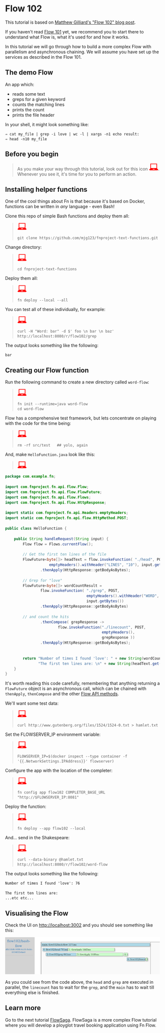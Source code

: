 # Flow 102

This tutorial is based on [Matthew Gilliard's "Flow 102" blog post](https://mjg123.github.io/2017/10/11/FnProject-Flow-102.html).

If you haven't read [Flow 101](../Flow101/README.md) yet, we recommend you to start there to understand what Flow is, what it's used for and how it works.

In this tutorial we will go through how to build a more complex Flow with parallelism and asynchronous chaining. We will assume you have set up the services as described in the Flow 101.

## The demo Flow

An app which:

  * reads some text
  * greps for a given keyword
  * counts the matching lines
  * prints the count
  * prints the file header
  
In your shell, it might look something like:

```shell
⇒ cat my_file | grep -i love | wc -l | xargs -n1 echo result:
⇒ head -n10 my_file
```

## Before you begin
> As you make your way through this tutorial, look out for this icon ![](../images/userinput.png). Whenever you see it, it's time for you to perform an action.


## Installing helper functions

One of the cool things about Fn is that because it's based on Docker, functions can be written in *any* language - even Bash!

Clone this repo of simple Bash functions and deploy them all:

>![user input](../images/userinput.png)
>```shell
>git clone https://github.com/mjg123/fnproject-text-functions.git
>```

Change directory:

>![user input](../images/userinput.png)
>```shell
>cd fnproject-text-functions
>```

Deploy them all:

>![user input](../images/userinput.png)
>```shell
>fn deploy --local --all
>```

You can test all of these individually, for example:

>![user input](../images/userinput.png)
>```shell
>curl -H "Word: bar" -d $' foo \n bar \n baz' http://localhost:8080/r/flow102/grep
>```

The output looks something like the following:

```
bar
```


## Creating our Flow function

Run the following command to create a new directory called `word-flow`:

>![user input](../images/userinput.png)
>```shell
>fn init --runtime=java word-flow
>cd word-flow
>```

Flow has a comprehensive test framework, but lets concentrate on playing with the code for the time being:

>![user input](../images/userinput.png)
>```shell
> rm -rf src/test   ## yolo, again
>```


And, make `HelloFunction.java` look like this:

>![user input](../images/userinput.png)
```java
package com.example.fn;

import com.fnproject.fn.api.flow.Flow;
import com.fnproject.fn.api.flow.FlowFuture;
import com.fnproject.fn.api.flow.Flows;
import com.fnproject.fn.api.flow.HttpResponse;

import static com.fnproject.fn.api.Headers.emptyHeaders;
import static com.fnproject.fn.api.flow.HttpMethod.POST;

public class HelloFunction {

    public String handleRequest(String input) {
        Flow flow = Flows.currentFlow();

        // Get the first ten lines of the file
        FlowFuture<byte[]> headText = flow.invokeFunction( "./head", POST,
                    emptyHeaders().withHeader("LINES", "10"), input.getBytes() )
                .thenApply(HttpResponse::getBodyAsBytes);

        // Grep for "love"
        FlowFuture<byte[]> wordCountResult =
                flow.invokeFunction( "./grep", POST,
                                     emptyHeaders().withHeader("WORD", "love"),
                                     input.getBytes())
                .thenApply(HttpResponse::getBodyAsBytes)

        // and count the hits
                .thenCompose( grepResponse ->
                        flow.invokeFunction("./linecount", POST,
                                            emptyHeaders(),
                                            grepResponse ))
                .thenApply(HttpResponse::getBodyAsBytes);


        return "Number of times I found 'love': " + new String(wordCountResult.get()) + "\n" +
               "The first ten lines are: \n" + new String(headText.get());
    }
}
```

It's worth reading this code carefully, remembering that anything returning a `FlowFuture` object is an asynchronous call, which can be chained with `thenApply`, `thenCompose` and the other [Flow API methods](https://github.com/fnproject/fdk-java/blob/master/api/src/main/java/com/fnproject/fn/api/flow/Flow.java).

We'll want some test data:

>![user input](../images/userinput.png)
>```shell
>curl http://www.gutenberg.org/files/1524/1524-0.txt > hamlet.txt
>```

Set the FLOWSERVER_IP environment variable:

>![user input](../images/userinput.png)
>```shell
>FLOWSERVER_IP=$(docker inspect --type container -f '{{.NetworkSettings.IPAddress}}' flowserver)
>```

Configure the app with the location of the completer:

>![user input](../images/userinput.png)
>```shell
>fn config app flow102 COMPLETER_BASE_URL "http://$FLOWSERVER_IP:8081"
>```

Deploy the function:

>![user input](../images/userinput.png)
>```shell
>fn deploy --app flow102 --local
>```

And... send in the Shakespeare:

>![user input](../images/userinput.png)
>```shell
>curl --data-binary @hamlet.txt http://localhost:8080/r/flow102/word-flow
>```

The output looks something like the following:

```
Number of times I found 'love': 76

The first ten lines are: 
...etc etc...
```

## Visualising the Flow

Check the UI on [http://localhost:3002](http://localhost:3002) and you should see something like this:

![flow-ui](images/word-flow.png)

As you could see from the code above, the `head` and `grep` are executed in parallel, the `linecount` has to wait for the `grep`, and the `main` has to wait till everything else is finished.

## Learn more

Go to the next tutorial [FlowSaga](/FlowSaga/README.md). FlowSaga is a more complex Flow tutorial where you will develop a ployglot travel booking application using Fn Flow. 
